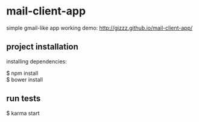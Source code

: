 # mail-client-app

simple gmail-like app
working demo: http://gizzz.github.io/mail-client-app/

## project installation

installing dependencies:

$ npm install  
$ bower install

## run tests

$ karma start
